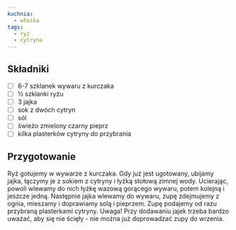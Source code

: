 ```yaml
---
kuchnia:
  - włoska
tags:
  - ryż
  - cytryna
---
```


## Składniki

* [ ] 6-7 szklanek wywaru z kurczaka
* [ ] ½ szklanki ryżu
* [ ] 3 jajka
* [ ] sok z dwóch cytryn
* [ ] sól
* [ ] świeżo zmielony czarny pieprz
* [ ] kilka plasterków cytryny do przybrania

## Przygotowanie

Ryż gotujemy w wywarze z kurczaka. Gdy już jest ugotowany, ubijamy jajka, łączymy je z sokiem z cytryny i łyżką stołową zimnej wody. Ucierając, powoli wlewamy do nich łyżkę wazową gorącego wywaru, potem kolejną i jeszcze jedną. Następnie jajka wlewamy do wywaru, zupę zdejmujemy z ognia, mieszamy i doprawiamy solą i pieprzem. Zupę podajemy od razu przybraną plasterkami cytryny.
Uwaga! Przy dodawaniu jajek trzeba bardzo uważać, aby się nie ścięły - nie można już doprowadzać zupy do wrzenia.